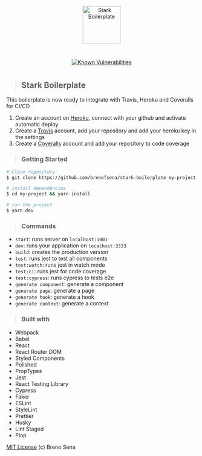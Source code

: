 <p align="center">
<img src="./static/stark.png" width="100" alt="Stark Boilerplate" title="Stark Boilerplate" />
</p>

<p align="center" style="margin: 40px 0;">
<a href="https://snyk.io/test/github/brenofsena/stark-boilerplate?targetFile=package.json"><img src="https://snyk.io/test/github/brenofsena/stark-boilerplate/badge.svg?targetFile=package.json" alt="Known Vulnerabilities" data-canonical-src="https://snyk.io/test/github/brenofsena/stark-boilerplate?targetFile=package.json" style="max-width:100%;"></a>
</p>

> ## Stark Boilerplate

This boilerplate is now ready to integrate with Travis, Heroku and Coveralls for CI/CD

1. Create an account on [Heroku](https://www.heroku.com/), connect with your github and activate automatic deploy
2. Create a [Travis](https://travis-ci.org/) account, add your repository and add your heroku key in the settings
3. Create a [Coveralls](http://coveralls.io/) account and add your repository to code coverage

> ### Getting Started

```sh
# Clone repository
$ git clone https://github.com/brenofsena/stark-boilerplate my-project

# install dependencies
$ cd my-project && yarn install

# run the project
$ yarn dev
```

> ### Commands

- `start`: runs server on `localhost:3001`
- `dev`: runs your application on `localhost:3333`
- `build`: creates the production version
- `test`: runs jest to test all components
- `test:watch`: runs jest in watch mode
- `test:ci`: runs jest for code coverage
- `test:cypress`: runs cypress to tests e2e
- `generate component`: generate a component
- `generate page`: generate a page
- `generate hook`: generate a hook
- `generate context`: generate a context

> ### Built with

- Webpack
- Babel
- React
- React Router DOM
- Styled Components
- Polished
- PropTypes
- Jest
- React Testing Library
- Cypress
- Faker
- ESLint
- StyleLint
- Prettier
- Husky
- Lint Staged
- Plop

[MIT License](./license) (c) Breno Sena

